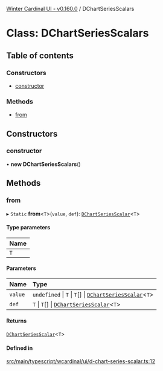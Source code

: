 [Winter Cardinal UI - v0.160.0](../index.md) / DChartSeriesScalars

# Class: DChartSeriesScalars

## Table of contents

### Constructors

- [constructor](DChartSeriesScalars.md#constructor)

### Methods

- [from](DChartSeriesScalars.md#from)

## Constructors

### constructor

• **new DChartSeriesScalars**()

## Methods

### from

▸ `Static` **from**<`T`\>(`value`, `def`): [`DChartSeriesScalar`](../index.md#dchartseriesscalar)<`T`\>

#### Type parameters

| Name |
| :------ |
| `T` |

#### Parameters

| Name | Type |
| :------ | :------ |
| `value` | `undefined` \| `T` \| `T`[] \| [`DChartSeriesScalar`](../index.md#dchartseriesscalar)<`T`\> |
| `def` | `T` \| `T`[] \| [`DChartSeriesScalar`](../index.md#dchartseriesscalar)<`T`\> |

#### Returns

[`DChartSeriesScalar`](../index.md#dchartseriesscalar)<`T`\>

#### Defined in

[src/main/typescript/wcardinal/ui/d-chart-series-scalar.ts:12](https://github.com/winter-cardinal/winter-cardinal-ui/blob/v0.160.0/src/main/typescript/wcardinal/ui/d-chart-series-scalar.ts#L12)
